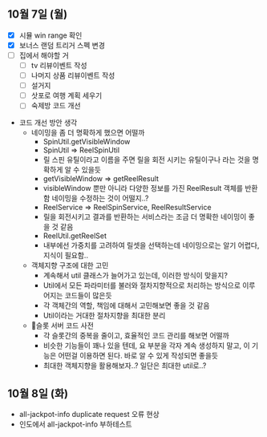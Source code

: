 
## 10월 7일 (월)

- [x] 시뮬 win range 확인
- [x] 보너스 랜덤 트리거 스펙 변경
- [ ] 집에서 해야할 거
	- [ ] tv 리뷰이벤트 작성
	- [ ] 나머지 상품 리뷰이벤트 작성
	- [ ] 설거지
	- [ ] 삿포로 여행 계획 세우기
	- [ ] 숙제방 코드 개선

- 코드 개선 방안 생각
	- 네이밍을 좀 더 명확하게 했으면 어떨까
		- SpinUtil.getVisibleWindow
		- SpinUtil => ReelSpinUtil
		- 릴 스핀 유틸이라고 이름을 주면 릴을 회전 시키는 유틸이구나 라는 것을 명확하게 알 수 있을듯
		- getVisibleWindow => getReelResult
		- visibleWindow 뿐만 아니라 다양한 정보를 가진 ReelResult 객체를 반환함 네이밍을 수정하는 것이 어떨지..?
		- ReelService => ReelSpinService, ReelResultService
		- 릴을 회전시키고 결과를 반환하는 서비스라는 조금 더 명확한 네이밍이 좋을 것 같음
		- ReelUtil.getReelSet
		- 내부에선 가중치를 고려하여 릴셋을 선택하는데 네이밍으로는 알기 어렵다, 지식이 필요함..
	- 객체지향 구조에 대한 고민
		- 계속해서 util 클래스가 늘어가고 있는데, 이러한 방식이 맞을지?
		- Util에서 모든 파라미터를 불러와 절차지향적으로 처리하는 방식으로 이루어지는 코드들이 많은듯
		- 각 객체간의 역할, 책임에 대해서 고민해보면 좋을 것 같음
		- Util이라는 거대한 절차지향을 최대한 분리
	- 슬롯 서버 코드 사전
		- 각 슬롯간의 중복을 줄이고, 효율적인 코드 관리를 해보면 어떨까
		- 비슷한 기능들이 꽤나 있을 텐데, 요 부분을 각자 계속 생성하지 말고, 이 기능은 어떤걸 이용하면 된다. 바로 알 수 있게 작성되면 좋을듯
		- 최대한 객체지향을 활용해보자..? 일단은 최대한 util로..?



## 10월 8일 (화)

- all-jackpot-info duplicate request 오류 현상
- 인도에서 all-jackpot-info 부하테스트